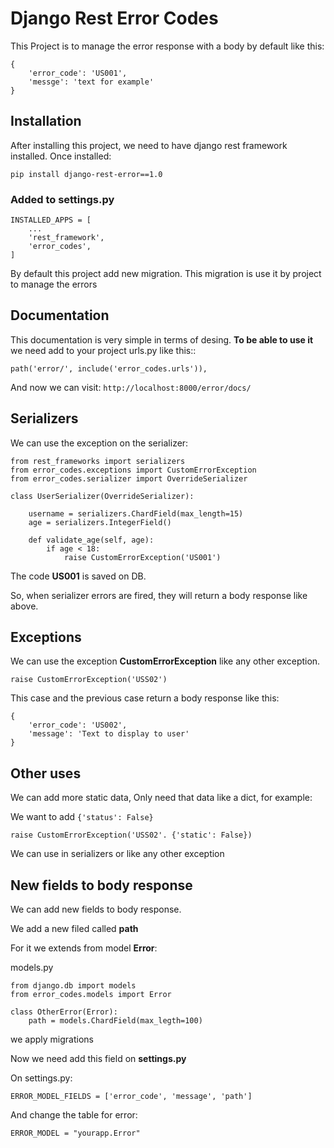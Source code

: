 # Django Rest Error Codes

This Project is to manage the error response with a body by default like this:

    {
        'error_code': 'US001',
        'messge': 'text for example'
    }

## Installation

After installing this project, we need to have django rest framework installed.
Once installed:

`pip install django-rest-error==1.0`

### Added to settings.py


    INSTALLED_APPS = [
        ...
        'rest_framework',
        'error_codes',
    ]


By default this project add new migration.
This migration is use it by project to manage the errors


## Documentation
This documentation is very simple in terms of desing.
**To be able to use it** we need add to your project urls.py like this::

`path('error/', include('error_codes.urls')),`

And now we can visit:
`http://localhost:8000/error/docs/`

## Serializers

We can use the exception on the serializer:

    from rest_frameworks import serializers
    from error_codes.exceptions import CustomErrorException
    from error_codes.serializer import OverrideSerializer
    
    class UserSerializer(OverrideSerializer):

        username = serializers.ChardField(max_length=15)
        age = serializers.IntegerField()
    
        def validate_age(self, age):
            if age < 18:
                raise CustomErrorException('US001')



The code **US001** is saved on DB.

So, when serializer errors are fired, they will return a body response like above.


## Exceptions

We can use the exception **CustomErrorException** like any other exception.

`
raise CustomErrorException('USS02')
`

This case and the previous case return a body response like this:

    {
        'error_code': 'US002',
        'message': 'Text to display to user'
    }


## Other uses

We can add more static data, Only need that data like a dict, for example:

We want to add `{'status': False}`

`
raise CustomErrorException('USS02'. {'static': False})
`  


We can use in serializers or like any other exception


## New fields to body response

We can add new fields to body response.

We add a new filed called **path**

For it we extends from model **Error**:

models.py

    from django.db import models
    from error_codes.models import Error

    class OtherError(Error):
        path = models.ChardField(max_legth=100)

we apply migrations

Now we need add this field on **settings.py**

On settings.py:

    ERROR_MODEL_FIELDS = ['error_code', 'message', 'path']

And change the table for error:

    ERROR_MODEL = "yourapp.Error"

